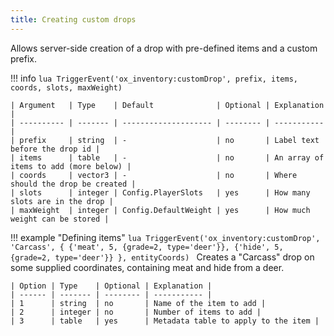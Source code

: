 ```yaml
---
title: Creating custom drops
---
```

Allows server-side creation of a drop with pre-defined items and a custom prefix.

!!! info
	```lua
	TriggerEvent('ox_inventory:customDrop', prefix, items, coords, slots, maxWeight)
	```
	
	| Argument   | Type    | Default              | Optional | Explanation |
	| ---------- | ------- | -------------------- | -------- | ----------- |
	| prefix     | string  | -                    | no       | Label text before the drop id |
	| items      | table   | -                    | no       | An array of items to add (more below) |
	| coords     | vector3 | -                    | no       | Where should the drop be created |
	| slots      | integer | Config.PlayerSlots   | yes      | How many slots are in the drop |
	| maxWeight  | integer | Config.DefaultWeight | yes      | How much weight can be stored |

!!! example "Defining items"
	```lua
	TriggerEvent('ox_inventory:customDrop', 'Carcass', {
		{'meat', 5, {grade=2, type='deer'}},
		{'hide', 5, {grade=2, type='deer'}}
	}, entityCoords)
	```
	Creates a "Carcass" drop on some supplied coordinates, containing meat and hide from a deer.

	| Option | Type    | Optional | Explanation |
	| ------ | ------- | -------- | ----------- |
	| 1      | string  | no       | Name of the item to add |
	| 2      | integer | no       | Number of items to add |
	| 3      | table   | yes      | Metadata table to apply to the item |